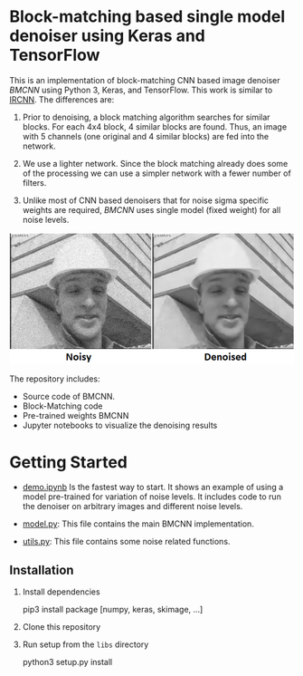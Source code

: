 # Block-matching based single model denoiser using Keras and TensorFlow

This is an implementation of block-matching CNN based image denoiser *BMCNN* using Python 3, Keras, and TensorFlow. 
This work is similar to [IRCNN](https://arxiv.org/abs/1704.03264). 
The differences are:
1. Prior to denoising, a block matching algorithm searches for similar blocks. For each 4x4 block, 4 similar blocks are found. 
Thus, an image with 5 channels (one original and 4 similar blocks) are fed into the network. 

2. We use a lighter network. Since the block matching already does some of the processing we can use a simpler network with a fewer number of filters.

3. Unlike most of CNN based denoisers that for noise sigma specific weights are required, *BMCNN* uses single model (fixed weight) for all noise levels.

![Denoising Sample](testdata/foreman_before_after.png)

The repository includes:
* Source code of BMCNN.
* Block-Matching code
* Pre-trained weights BMCNN
* Jupyter notebooks to visualize the denoising results

# Getting Started
* [demo.ipynb](samples/demo.ipynb) Is the fastest way to start. 
It shows an example of using a model pre-trained for variation of noise levels.
It includes code to run the denoiser on arbitrary images and different noise levels.

* [model.py](bmcnn/model.py): This file contains the main BMCNN implementation.

* [utils.py](bmcnn/utils.py): This file contains some noise related functions.


## Installation
1. Install dependencies

   pip3 install package [numpy, keras, skimage, ...]

2. Clone this repository

3. Run setup from the `libs` directory
    
    python3 setup.py install
     